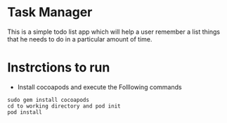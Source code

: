 # Task Manager
This is a simple todo list app which will help a user remember a list things that he needs to do in a particular amount of time.
# Instrctions to run
- Install cocoapods and execute the Folllowing commands
```
sudo gem install cocoapods
cd to working directory and pod init
pod install

```
